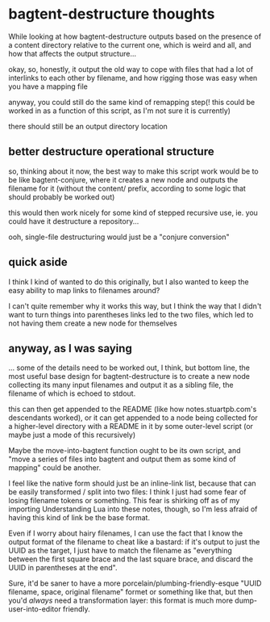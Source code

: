 # bagtent-destructure thoughts

While looking at how bagtent-destructure outputs based on the presence of a content directory relative to the current one, which is weird and all, and how that affects the output structure...

okay, so, honestly, it output the old way to cope with files that had a lot of interlinks to each other by filename, and how rigging those was easy when you have a mapping file

anyway, you could still do the same kind of remapping step(! this could be worked in as a function of this script, as I'm not sure it is currently)

there should still be an output directory location

## better destructure operational structure

so, thinking about it now, the best way to make this script work would be to be like bagtent-conjure, where it creates a new node and outputs the filename for it (without the content/ prefix, according to some logic that should probably be worked out)

this would then work nicely for some kind of stepped recursive use, ie. you could have it destructure a repository...

ooh, single-file destructuring would just be a "conjure conversion"

## quick aside

I think I kind of wanted to do this originally, but I also wanted to keep the easy ability to map links to filenames around?

I can't quite remember why it works this way, but I think the way that I didn't want to turn things into parentheses links led to the two files, which led to not having them create a new node for themselves

## anyway, as I was saying

... some of the details need to be worked out, I think, but bottom line, the most useful base design for bagtent-destructure is to create a new node collecting its many input filenames and output it as a sibling file, the filename of which is echoed to stdout.

this can then get appended to the README (like how notes.stuartpb.com's descendants worked), or it can get appended to a node being collected for a higher-level directory with a README in it by some outer-level script (or maybe just a mode of this recursively)

Maybe the move-into-bagtent function ought to be its own script, and "move a series of files into bagtent and output them as some kind of mapping" could be another.

I feel like the native form should just be an inline-link list, because that can be easily transformed / split into two files: I think I just had some fear of losing filename tokens or something. This fear is shirking off as of my importing Understanding Lua into these notes, though, so I'm less afraid of having this kind of link be the base format.

Even if I worry about hairy filenames, I can use the fact that I know the output format of the filename to cheat like a bastard: if it's output to just the UUID as the target, I just have to match the filename as "everything between the first square brace and the last square brace, and discard the UUID in parentheses at the end".

Sure, it'd be saner to have a more porcelain/plumbing-friendly-esque "UUID filename, space, original filename" formet or something like that, but then you'd *always* need a transformation layer: this format is much more dump-user-into-editor friendly.